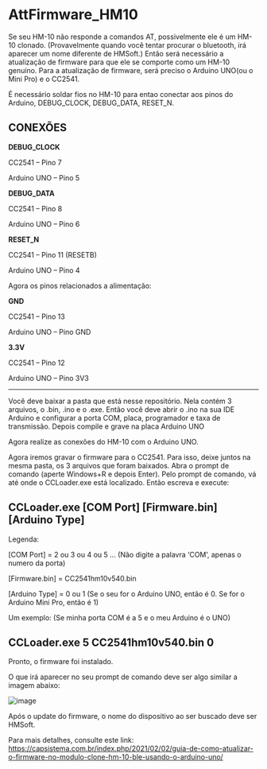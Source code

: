 # AttFirmware_HM10

Se seu HM-10 não responde a comandos AT, possivelmente ele é um HM-10 clonado. (Provavelmente quando você tentar procurar o bluetooth, irá aparecer um nome diferente de HMSoft.)  Então será necessário a atualização de firmware para que ele se comporte como um HM-10 genuíno.
Para a atualização de firmware, será preciso o Arduino UNO(ou o Mini Pro) e o CC2541.

É necessário soldar fios no HM-10 para entao conectar aos pinos do Arduino, DEBUG_CLOCK, DEBUG_DATA, RESET_N.

**CONEXÕES**
------------------------

**DEBUG_CLOCK**

CC2541 – Pino 7

Arduino UNO – Pino 5

**DEBUG_DATA**

CC2541 – Pino 8

Arduino UNO – Pino 6

**RESET_N**

CC2541 – Pino 11 (RESETB)

Arduino UNO – Pino 4

Agora os pinos relacionados a alimentação:

**GND**

CC2541 – Pino 13

Arduino UNO – Pino GND

**3.3V**

CC2541 – Pino 12

Arduino UNO – Pino 3V3

------------------------

Você deve baixar a pasta que está nesse repositório. Nela contém 3 arquivos, o .bin, .ino e o .exe.
Então você deve abrir o .ino na sua IDE Arduino e configurar a porta COM, placa, programador e taxa de transmissão. Depois compile e grave na placa Arduino UNO

Agora realize as conexões do HM-10 com o Arduino UNO.

Agora iremos gravar o firmware para o CC2541. Para isso, deixe juntos na mesma pasta, os 3 arquivos que foram baixados.
Abra o prompt de comando (aperte Windows+R e depois Enter).
Pelo prompt de comando, vá até onde o CCLoader.exe está localizado.
Então escreva e execute:

## **CCLoader.exe [COM Port]** **[Firmware.bin]** **[Arduino Type]**

Legenda:

[COM Port] = 2 ou 3 ou 4 ou 5 ... (Não digite a palavra ‘COM’, apenas o numero da porta)
  
[Firmware.bin] = CC2541hm10v540.bin
  
[Arduino Type] = 0 ou 1 (Se o seu for o Arduino UNO, então é 0. Se for o Arduino Mini Pro, então é 1)

Um exemplo: (Se minha porta COM é a 5 e o meu Arduino é o UNO)
  
## **CCLoader.exe 5 CC2541hm10v540.bin 0**
  
Pronto, o firmware foi instalado.
  
O que irá aparecer no seu prompt de comando deve ser algo similar a imagem abaixo:
  
![image](https://user-images.githubusercontent.com/47569587/133661375-14f3b297-bdd6-4c05-a387-3f87065d0d5d.png)

Após o update do firmware, o nome do dispositivo ao ser buscado deve ser HMSoft.

  
Para mais detalhes, consulte este link: https://capsistema.com.br/index.php/2021/02/02/guia-de-como-atualizar-o-firmware-no-modulo-clone-hm-10-ble-usando-o-arduino-uno/
